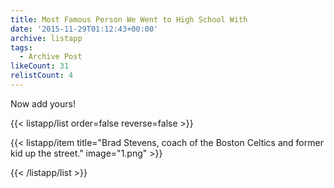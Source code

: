 ```yaml
---
title: Most Famous Person We Went to High School With
date: '2015-11-29T01:12:43+00:00'
archive: listapp
tags: 
  - Archive Post
likeCount: 31
relistCount: 4
---
```


Now add yours!

<!--more-->

{{< listapp/list order=false reverse=false >}}

   {{< listapp/item title="Brad Stevens, coach of the Boston Celtics and former kid up the street."
      image="1.png" >}}

{{< /listapp/list >}}
